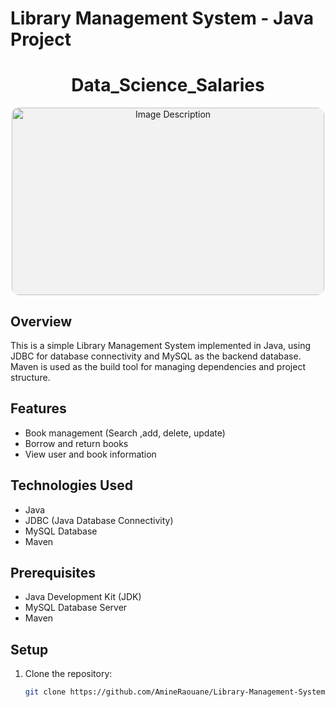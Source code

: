 # Library Management System - Java Project
<link rel="stylesheet" type="text/css" href="styles.css">
<center>
  <h1>Data_Science_Salaries</h1>
  <div class="card">
  <img src="https://i.pinimg.com/564x/d2/6a/2f/d26a2f5d77b89365b8fecd1e9652526a.jpg" alt="Image Description" style="width: 100%;height:100%; object-fit: cover; border-radius: 10px 10px 0 0;">
  <div class="card__content">
    <h2 class="card__title">Created by : Raouane Amine</h2>
    <p class="card__description">This is a Data_Science_Salary prediction project using a Us dataset , Python libraries and machine learning models</p>
  </div>
</div></center>

<style>
  /* Additional styles or overrides go here */
  .card {
  position: relative;
  width: 500px;
  height: 300px;
  background-color: #f2f2f2;
  border-radius: 10px;
  display: flex;
  align-items: center;
  justify-content: center;
  overflow: hidden;
  perspective: 1000px;
  box-shadow: 0 0 0 5px #ffffff80;
  transition: all 0.6s cubic-bezier(0.175, 0.885, 0.32, 1.275);
}

.card svg {
  width: 48px;
  fill: #333;
  transition: all 0.6s cubic-bezier(0.175, 0.885, 0.32, 1.275);
}

.card:hover {
  transform: scale(1.05);
  box-shadow: 0 8px 16px rgba(255, 255, 255, 0.2);
}

.card__content {
  position: absolute;
  top: 0;
  left: 0;
  width: 100%;
  height: 100%;
  padding: 20px;
  box-sizing: border-box;
  background-color: #f2f2f2;
  transform: rotateX(-90deg);
  transform-origin: bottom;
  transition: all 0.6s cubic-bezier(0.175, 0.885, 0.32, 1.275);
}

.card:hover .card__content {
  transform: rotateX(0deg);
}

.card__title {
  margin: 0;
  font-size: 24px;
  color: #333;
  font-weight: 7000;
}

.card:hover svg {
  scale: 0;
}

.card__description {
  margin: 10px 0 0;
  font-size: 20px;
  color: #000000;
  line-height: 1.4;
  display: flex;
  align-items: center;
  justify-content: center;
  text-align: center;
  margin-top: 80px;
}
</style>
## Overview
This is a simple Library Management System implemented in Java, using JDBC for database connectivity and MySQL as the backend database. Maven is used as the build tool for managing dependencies and project structure.

## Features
- Book management (Search ,add, delete, update)
- Borrow and return books
- View user and book information

## Technologies Used
- Java
- JDBC (Java Database Connectivity)
- MySQL Database
- Maven

## Prerequisites
- Java Development Kit (JDK)
- MySQL Database Server
- Maven

## Setup
1. Clone the repository:
   ```bash
   git clone https://github.com/AmineRaouane/Library-Management-System.git
